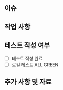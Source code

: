 <!-- 제목은 `[지라 이슈 키] 제목` 으로 작성 ex) [CAPB-13] 지도 기능 개발 -->

## 이슈
<!-- [JIR-XX] -->

## 작업 사항
<!-- 뭐 했다. -->
<!-- 미래의 내가 알 수 있도록 남이 본다고 생각 하고 작성 -->

## 테스트 작성 여부
- [ ] 테스트 작성 완료
- [ ] 로컬 테스트 ALL GREEN

## 추가 사항 및 자료
<!-- 참고 자료인 링크, 이미지, 캡처 등 -->
<!-- 또는 추가로 남기고 싶은 사항 -->
